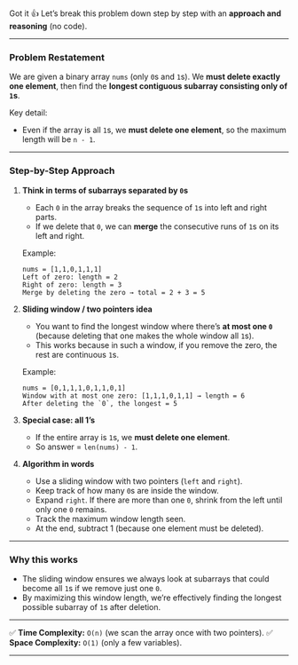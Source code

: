 Got it 👍 Let’s break this problem down step by step with an **approach and reasoning** (no code).

---

### Problem Restatement

We are given a binary array `nums` (only `0`s and `1`s).
We **must delete exactly one element**, then find the **longest contiguous subarray consisting only of `1`s**.

Key detail:

* Even if the array is all `1`s, we **must delete one element**, so the maximum length will be `n - 1`.

---

### Step-by-Step Approach

1. **Think in terms of subarrays separated by `0`s**

   * Each `0` in the array breaks the sequence of `1`s into left and right parts.
   * If we delete that `0`, we can **merge** the consecutive runs of `1`s on its left and right.

   Example:

   ```
   nums = [1,1,0,1,1,1]
   Left of zero: length = 2
   Right of zero: length = 3
   Merge by deleting the zero → total = 2 + 3 = 5
   ```

2. **Sliding window / two pointers idea**

   * You want to find the longest window where there’s **at most one `0`** (because deleting that one makes the whole window all `1`s).
   * This works because in such a window, if you remove the zero, the rest are continuous `1`s.

   Example:

   ```
   nums = [0,1,1,1,0,1,1,0,1]
   Window with at most one zero: [1,1,1,0,1,1] → length = 6
   After deleting the `0`, the longest = 5
   ```

3. **Special case: all 1’s**

   * If the entire array is `1`s, we **must delete one element**.
   * So answer = `len(nums) - 1`.

4. **Algorithm in words**

   * Use a sliding window with two pointers (`left` and `right`).
   * Keep track of how many `0`s are inside the window.
   * Expand `right`. If there are more than one `0`, shrink from the left until only one `0` remains.
   * Track the maximum window length seen.
   * At the end, subtract 1 (because one element must be deleted).

---

### Why this works

* The sliding window ensures we always look at subarrays that could become all `1`s if we remove just one `0`.
* By maximizing this window length, we’re effectively finding the longest possible subarray of `1`s after deletion.

---

✅ **Time Complexity:** `O(n)` (we scan the array once with two pointers).
✅ **Space Complexity:** `O(1)` (only a few variables).

---
